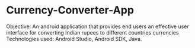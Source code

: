 # Currency-Converter-App
Objective: An android application that provides end users an effective user interface for converting Indian rupees to different countries currencies
Technologies used: Android Studio, Android SDK, Java.
